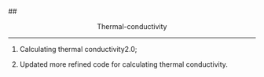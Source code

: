 ##<center>Thermal-conductivity</center>  

---
1. Calculating thermal conductivity2.0;  

2. Updated more refined code for calculating thermal conductivity.  

